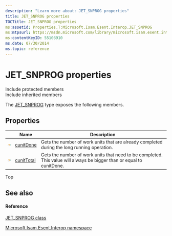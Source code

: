```yaml
---
description: "Learn more about: JET_SNPROG properties"
title: JET_SNPROG properties
TOCTitle: JET_SNPROG properties
ms:assetid: Properties.T:Microsoft.Isam.Esent.Interop.JET_SNPROG
ms:mtpsurl: https://msdn.microsoft.com/library/microsoft.isam.esent.interop.jet_snprog_properties(v=EXCHG.10)
ms:contentKeyID: 55103910
ms.date: 07/30/2014
ms.topic: reference
---
```


# JET_SNPROG properties

Include protected members  
Include inherited members  

The [JET_SNPROG](./jet-snprog-class.md) type exposes the following members.

## Properties

<table>
<thead>
<tr class="header">
<th> </th>
<th>Name</th>
<th>Description</th>
</tr>
</thead>
<tbody>
<tr class="odd">
<td><img src="../images/dn292128.pubproperty(exchg.10).gif" title="Public property" alt="Public property" /></td>
<td><a href="dn351061(v=exchg.10).md">cunitDone</a></td>
<td>Gets the number of work units that are already completed during the long running operation.</td>
</tr>
<tr class="even">
<td><img src="../images/dn292128.pubproperty(exchg.10).gif" title="Public property" alt="Public property" /></td>
<td><a href="dn351094(v=exchg.10).md">cunitTotal</a></td>
<td>Gets the number of work units that need to be completed. This value will always be bigger than or equal to cunitDone.</td>
</tr>
</tbody>
</table>


Top

## See also

#### Reference

[JET_SNPROG class](./jet-snprog-class.md)

[Microsoft.Isam.Esent.Interop namespace](./microsoft.isam.esent.interop-namespace.md)
